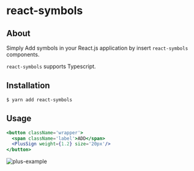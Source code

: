 # react-symbols
## About
Simply Add symbols in your React.js application by insert `react-symbols` components.

`react-symbols` supports Typescript.

## Installation
```shell
$ yarn add react-symbols
```

## Usage
```jsx
<button className='wrapper'>
  <span className='label'>ADD</span>
  <PlusSign weight={1.2} size='20px'/>
</button>
```
![plus-example](https://user-images.githubusercontent.com/23352663/129325401-408a1c74-4897-4406-9e81-0344cf44a1a4.png)